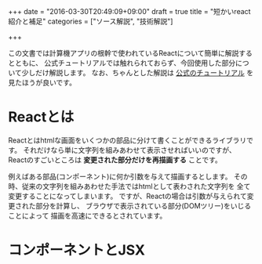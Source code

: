 +++
date = "2016-03-30T20:49:09+09:00"
draft = true
title = "短かいreact紹介と補足"
categories = ["ソース解説", "技術解説"]

+++

この文書では計算機アプリの根幹で使われているReactについて簡単に解説するとともに、
公式チュートリアルでは触れられておらず、今回使用した部分について少しだけ解説します。
なお、ちゃんとした解説は
[公式のチュートリアル](https://facebook.github.io/react/docs/tutorial-ja-JP.html)
を見たほうが良いです。

# Reactとは

Reactとはhtmlな画面をいくつかの部品に分けて書くことができるライブラリです。
それだけなら単に文字列を組みあわせて表示させればいいのですが、
Reactのすごいところは **変更された部分だけを再描画する** ことです。

例えばある部品(コンポーネント)に何か引数を与えて描画するとします。
その時、従来の文字列を組みあわせた手法ではhtmlとして表わされた文字列を
全て変更することになってしまいます。
ですが、Reactの場合は引数が与えられて変更された部分を計算し、
ブラウザで表示されている部分(DOMツリー)をいじることによって
描画を高速にできるとされています。

# コンポーネントとJSX

